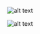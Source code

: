 ![alt text](https://github.com/scrathe/tardisIVR/blob/master/files/tardisITX01.png?raw=true "tardisITX")

![alt text](https://github.com/scrathe/tardisIVR/blob/master/files/tardisITX02.png?raw=true "tardisITX")
